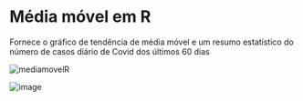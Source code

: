 # Média móvel em R

Fornece o gráfico de tendência de média móvel e um resumo estatístico do número de casos diário de Covid dos últimos 60 dias

![mediamovelR](https://user-images.githubusercontent.com/25599308/202839674-77b92734-ab82-4447-8a49-759cbf4066f9.jpg)

![image](https://user-images.githubusercontent.com/25599308/202923054-c39798c2-0010-43db-86ba-dbab7463abfb.png)
